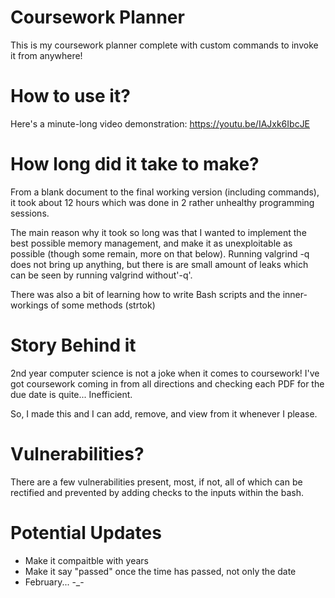 # Coursework Planner

This is my coursework planner complete with custom commands to invoke it from anywhere!

# How to use it?
Here's a minute-long video demonstration: https://youtu.be/IAJxk6IbcJE

# How long did it take to make?

From a blank document to the final working version (including commands), it took about 12 hours which was done in 2 rather unhealthy programming sessions.

The main reason why it took so long was that I wanted to implement the best possible memory management, and make it as
unexploitable as possible (though some remain, more on that below). Running valgrind -q does not bring up anything, but there is
are small amount of leaks which can be seen by running valgrind without'-q'. 

There was also a bit of learning how to write Bash scripts and the inner-workings of some methods (strtok)

# Story Behind it

2nd year computer science is not a joke when it comes to coursework!
I've got coursework coming in from all directions and checking each PDF for the due date is quite... Inefficient.

So, I made this and I can add, remove, and view from it whenever I please.

# Vulnerabilities?

There are a few vulnerabilities present, most, if not, all of which can be rectified and prevented by adding checks to the inputs 
within the bash.

# Potential Updates

- Make it compaitble with years
- Make it say "passed" once the time has passed, not only the date
- February... -_-
